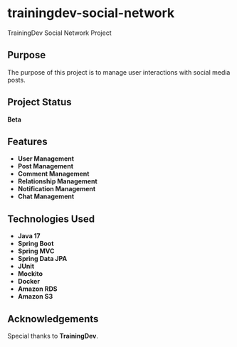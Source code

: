 # trainingdev-social-network
TrainingDev Social Network Project

## Purpose
The purpose of this project is to manage user interactions with social media posts.

## Project Status
**Beta**

## Features
- **User Management**
- **Post Management**
- **Comment Management**
- **Relationship Management**
- **Notification Management**
- **Chat Management**

## Technologies Used
- **Java 17**
- **Spring Boot**
- **Spring MVC**
- **Spring Data JPA**
- **JUnit**
- **Mockito**
- **Docker**
- **Amazon RDS**
- **Amazon S3**

## Acknowledgements
Special thanks to **TrainingDev**.

